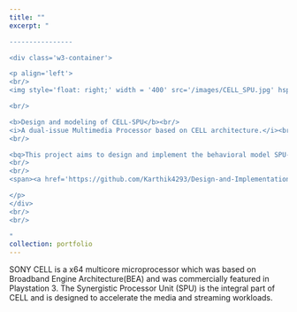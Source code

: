 ```yaml
---
title: ""
excerpt: "  

----------------

<div class='w3-container'>

<p align='left'>
<br/>
<img style='float: right;' width = '400' src='/images/CELL_SPU.jpg' hspace='15'>  

<br/>

<b>Design and modeling of CELL-SPU</b><br/>
<i>A dual-issue Multimedia Processor based on CELL architecture.</i><br/>  
<br/>

<bq>This project aims to design and implement the behavioral model SPU-lite multimedia processor in System Verilog.</bq>  
<br/>
<br/>  
<span><a href='https://github.com/Karthik4293/Design-and-Implementation-of-CELL-SPU-lite-processor' target='_blank'><img style='float: left;' width = '40' src='/images/git.png'></a></span>

</p>
</div>
<br/>
<br/>

"
collection: portfolio
---
```

SONY CELL is a x64 multicore microprocessor which was based on Broadband Engine Architecture(BEA) and was commercially featured in Playstation 3.
The Synergistic Processor Unit (SPU) is the integral part of CELL and is designed to accelerate the media and streaming workloads.  
